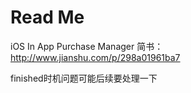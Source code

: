 # Read Me
iOS In App Purchase Manager
简书：http://www.jianshu.com/p/298a01961ba7

finished时机问题可能后续要处理一下


